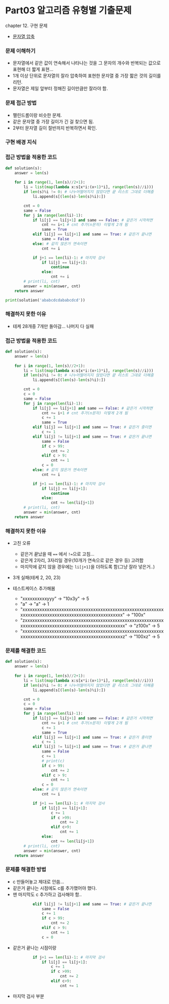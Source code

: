 # Part03 알고리즘 유형별 기출문제
chapter 12. 구현 문제
- [문자열 압축](https://programmers.co.kr/learn/courses/30/lessons/60057)


### 문제 이해하기
- 문자열에서 같은 값이 연속해서 나타나는 것을 그 문자의 개수와 반복되는 값으로 표현해 더 짧게 표현...
- 1개 이상 단위로 문자열의 잘라 압축하여 표현한 문자열 중 가장 짧은 것의 길이를 리턴.
- 문자열은 제일 앞부터 정해진 길이만큼만 잘라야 함.

### 문제 접근 방법
- 팰린드롬이랑 비슷한 문제.
- 같은 문자열 중 가장 길이가 긴 걸 찾으면 됨.
- 2부터 문자열 길이 절반까지 반복하면서 확인.

### 구현 배경 지식


### 접근 방법을 적용한 코드
```python
def solution(s):
    answer = len(s)
    
    for i in range(1, len(s)//2+1):
        li = list(map(lambda x:s[x*i:(x+1)*i], range(len(s)//i)))
        if len(s)%i != 0: # 나누어떨어지지 않았다면 끝 리스트 그대로 더해줌
            li.append(s[(len(s)-len(s)%i):])

        cnt = 0
        same = False
        for j in range(len(li)-1):
            if li[j] == li[j+1] and same == False: # 같은거 시작하면
                cnt += i+1 # cnt 추가(n문자) 이렇게 2개 됨
                same = True
            elif li[j] == li[j+1] and same == True: # 같은거 끝나면
                same = False
            else: # 같지 않은거 연속이면
                cnt += i

            if j+1 == len(li)-1: # 마지막 검사
                if li[j] == li[j+1]:
                    continue
                else:
                    cnt += i
        # print(li, cnt)
        answer = min(answer, cnt)
    return answer

print(solution('ababcdcdababcdcd'))
```
### 해결하지 못한 이유
- 테케 28개중 7개만 돌아감... 나머지 다 실패

### 접근 방법을 적용한 코드
```python
def solution(s):
    answer = len(s)
    
    for i in range(1, len(s)//2+1):
        li = list(map(lambda x:s[x*i:(x+1)*i], range(len(s)//i)))
        if len(s)%i != 0: # 나누어떨어지지 않았다면 끝 리스트 그대로 더해줌
            li.append(s[(len(s)-len(s)%i):])

        cnt = 0
        c = 0
        same = False
        for j in range(len(li)-1):
            if li[j] == li[j+1] and same == False: # 같은거 시작하면
                cnt += i+1 # cnt 추가(n문자) 이렇게 2개 됨
                c += 1
                same = True
            elif li[j] == li[j+1] and same == True: # 같은거 중이면
                c += 1
            elif li[j] != li[j+1] and same == True: # 같은거 끝나면
                same = False
                if c > 99:
                    cnt += 2
                elif c > 9:
                    cnt += 1
                c = 0
            else: # 같지 않은거 연속이면
                cnt += i

            if j+1 == len(li)-1: # 마지막 검사
                if li[j] == li[j+1]:
                    continue
                else:
                    cnt += len(li[j+1])
        # print(li, cnt)
        answer = min(answer, cnt)
    return answer
```

### 해결하지 못한 이유
- 고친 오류
  - 같은거 끝났을 때 `==` 에서 `!=`으로 고침...
  - 같은게 2자리, 3자리일 경우(10개가 연속으로 같은 경우 등) 고려함 
  - 마지막에 같지 않을 경우에는 `li[j+1]`을 더하도록 함(그냥 잘라 넣은거..)
- 3개 실패(테케 2, 20, 23)

- 테스트케이스 추가해봄
    - "xxxxxxxxxxyyy" -> "10x3y" -> 5
    - "a" -> "a" -> 1
    - "xxxxxxxxxxxxxxxxxxxxxxxxxxxxxxxxxxxxxxxxxxxxxxxxxxxxxxxxxxxxxxxxxxxxxxxxxxxxxxxxxxxxxxxxxxxxxxxxxxxx" -> "100x"
    - "zxxxxxxxxxxxxxxxxxxxxxxxxxxxxxxxxxxxxxxxxxxxxxxxxxxxxxxxxxxxxxxxxxxxxxxxxxxxxxxxxxxxxxxxxxxxxxxxxxxxx" -> "z100x" -> 5
    - "xxxxxxxxxxxxxxxxxxxxxxxxxxxxxxxxxxxxxxxxxxxxxxxxxxxxxxxxxxxxxxxxxxxxxxxxxxxxxxxxxxxxxxxxxxxxxxxxxxxxz" -> "100xz" -> 5

### 문제를 해결한 코드
```python
def solution(s):
    answer = len(s)
    
    for i in range(1, len(s)//2+1):
        li = list(map(lambda x:s[x*i:(x+1)*i], range(len(s)//i)))
        if len(s)%i != 0: # 나누어떨어지지 않았다면 끝 리스트 그대로 더해줌
            li.append(s[(len(s)-len(s)%i):])

        cnt = 0
        c = 0
        same = False
        for j in range(len(li)-1):
            if li[j] == li[j+1] and same == False: # 같은거 시작하면
                cnt += i+1 # cnt 추가(n문자) 이렇게 2개 됨
                c += 1
                same = True
            elif li[j] == li[j+1] and same == True: # 같은거 중이면
                c += 1
            elif li[j] != li[j+1] and same == True: # 같은거 끝나면
                same = False
                c += 1
                # print(c)
                if c > 99:
                    cnt += 2
                elif c > 9:
                    cnt += 1
                c = 0
            else: # 같지 않은거 연속이면
                cnt += i

            if j+1 == len(li)-1: # 마지막 검사
                if li[j] == li[j+1]:
                    c += 1
                    if c >99:
                        cnt += 2
                    elif c>9:
                        cnt += 1
                else:
                    cnt += len(li[j+1])
        # print(li, cnt)
        answer = min(answer, cnt)
    return answer

```

### 문제를 해결한 방법
- c 만들어놓고 제대로 안씀...
- 같은거 끝나는 시점에도 c를 추가했어야 했다.
- 맨 마지막도 c 추가하고 검사해야 함..
```python
            elif li[j] != li[j+1] and same == True: # 같은거 끝나면
                same = False
                c += 1
                if c > 99:
                    cnt += 2
                elif c > 9:
                    cnt += 1
                c = 0
```
- 같은거 끝나는 시점이랑

```python
            if j+1 == len(li)-1: # 마지막 검사
                if li[j] == li[j+1]:
                    c += 1
                    if c >99:
                        cnt += 2
                    elif c>9:
                        cnt += 1
```
- 마지막 검사 부분